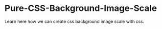 # Pure-CSS-Background-Image-Scale
Learn here how we can create css background image scale with css.
